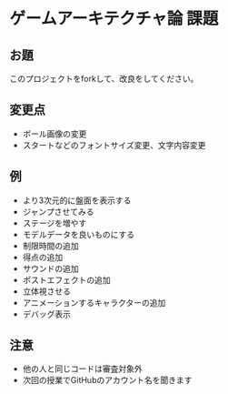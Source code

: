 # ゲームアーキテクチャ論 課題

## お題

このプロジェクトをforkして、改良をしてください。

## 変更点

- ボール画像の変更
- スタートなどのフォントサイズ変更、文字内容変更


## 例

- より3次元的に盤面を表示する
- ジャンプさせてみる
- ステージを増やす
- モデルデータを良いものにする
- 制限時間の追加
- 得点の追加
- サウンドの追加
- ポストエフェクトの追加
- 立体視させる
- アニメーションするキャラクターの追加
- デバッグ表示

## 注意

- 他の人と同じコードは審査対象外
- 次回の授業でGitHubのアカウント名を聞きます
